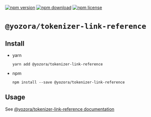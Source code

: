 [![npm version](https://img.shields.io/npm/v/@yozora/tokenizer-link-reference.svg)](https://www.npmjs.com/package/@yozora/tokenizer-link-reference)
[![npm download](https://img.shields.io/npm/dm/@yozora/tokenizer-link-reference.svg)](https://www.npmjs.com/package/@yozora/tokenizer-link-reference)
[![npm license](https://img.shields.io/npm/l/@yozora/tokenizer-link-reference.svg)](https://www.npmjs.com/package/@yozora/tokenizer-link-reference)


# `@yozora/tokenizer-link-reference`

## Install

  * yarn

    ```console
    yarn add @yozora/tokenizer-link-reference
    ```

  * npm

    ```console
    npm install --save @yozora/tokenizer-link-reference
    ```

## Usage

  See [@yozora/tokenizer-link-reference documentation](https://yozora.guanghechen.com/docs/package/tokenizer-link-reference)

